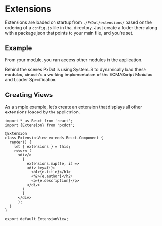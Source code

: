# Extensions

Extensions are loaded on startup from `./PxDot/extensions/` based on the ordering of a `config.js` file in that directory. Just create a folder there along with a package.json that points to your main file, and you're set.

## Example

From your module, you can access other modules in the application.

Behind the scenes PxDot is using SystemJS to dynamically load these modules, since it's a working implementation of the ECMAScript Modules and Loader Specification.

## Creating Views

As a simple example, let's create an extension that displays all other extensions loaded by the application.

```tsx
import * as React from 'react';
import {Extension} from 'pxdot';

@Extension
class ExtensionView extends React.Component {
  render() {
    let { extensions } = this;
    return (
      <div/>
        {
          extensions.map((e, i) =>
          <div key={i}>
            <h1>{e.title}</h1>
            <h2>{e.author}</h2>
            <p>{e.description}</p>
          </div>
        )
        }
      </div>
      );
  }
}

export default ExtensionView;
```